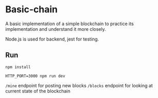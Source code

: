 # Basic-chain
A basic implementation of a simple blockchain to practice its implementation and understand it more closely.

Node.js is used for backend, jest for testing.

## Run
`npm install`

`HTTP_PORT=3000 npm run dev`

`/mine` endpoint for posting new blocks
`/blocks` endpoint for looking at current state of the blockchain